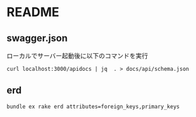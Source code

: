 # README

## swagger.json
ローカルでサーバー起動後に以下のコマンドを実行
```
curl localhost:3000/apidocs | jq  . > docs/api/schema.json
```

## erd
```
bundle ex rake erd attributes=foreign_keys,primary_keys
```